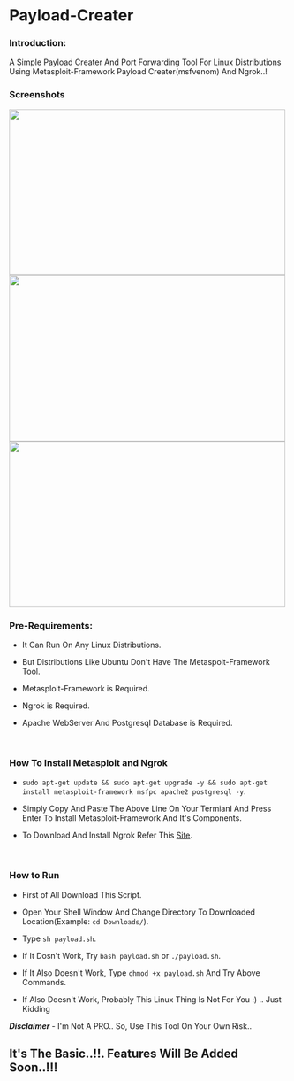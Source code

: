 # Payload-Creater
### Introduction:

A Simple Payload Creater And Port Forwarding Tool For Linux Distributions Using Metasploit-Framework Payload Creater(msfvenom) And Ngrok..!

### Screenshots

<p allign="center">
<img width="500px" height="300px" src="https://user-images.githubusercontent.com/61742139/97085040-80370080-1638-11eb-81b5-2b4568ac853e.png"> <br>
<img width="500px" height="300px" src="https://user-images.githubusercontent.com/61742139/97085053-904ee000-1638-11eb-8faf-1c8751948490.png"> <br>
<img width="500px" height="300px" src="https://user-images.githubusercontent.com/61742139/97085062-9d6bcf00-1638-11eb-847d-8f0779da911b.png"> <br>
</p>

### Pre-Requirements:

* It Can Run On Any Linux Distributions.

* But Distributions Like Ubuntu Don't Have The Metaspoit-Framework Tool.

* Metasploit-Framework is Required.

* Ngrok is Required.

* Apache WebServer And Postgresql Database is Required.

</br>

### How To Install Metasploit and Ngrok

* `sudo apt-get update && sudo apt-get upgrade -y && sudo apt-get install metasploit-framework msfpc apache2 postgresql -y`.

*  Simply Copy And Paste The Above Line On Your Termianl And Press Enter To Install Metasploit-Framework And It's Components.

* To Download And Install Ngrok Refer This <a href="https://ngrok.com/download">Site</a>.

</br>

### How to Run

* First of All Download This Script.

* Open Your Shell Window And Change Directory To Downloaded Location(Example: `cd Downloads/`).

* Type `sh payload.sh`.

* If It Dosn't Work, Try `bash payload.sh` or `./payload.sh`.

* If It Also Doesn't Work, Type `chmod +x payload.sh` And Try Above Commands.

* If Also Doesn't Work, Probably This Linux Thing Is Not For You :) .. Just Kidding 

***Disclaimer*** - I'm Not A PRO.. So, Use This Tool On Your Own Risk..

## It's The Basic..!!. Features Will Be Added Soon..!!!
